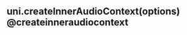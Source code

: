 ## uni.createInnerAudioContext(options) @createinneraudiocontext

<!-- UTSAPIJSON.createInnerAudioContext.description -->

<!-- UTSAPIJSON.createInnerAudioContext.compatibility -->

<!-- UTSAPIJSON.createInnerAudioContext.param -->

<!-- UTSAPIJSON.createInnerAudioContext.returnValue -->

<!-- UTSAPIJSON.createInnerAudioContext.tutorial -->
